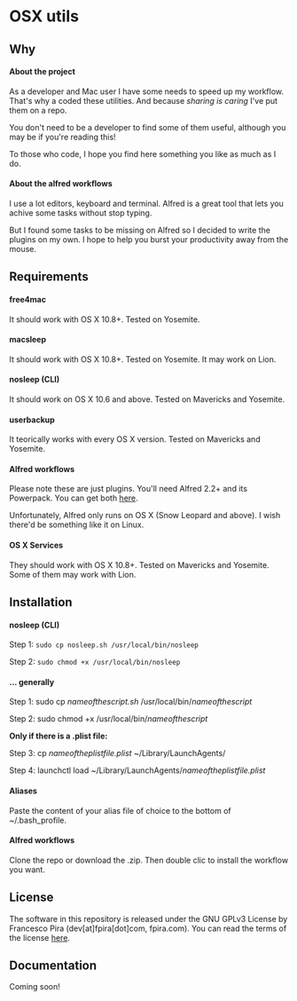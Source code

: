 # OSX utils

## Why

#### About the project

As a developer and Mac user I have some needs to speed up my workflow. That's why a coded these utilities. And because *sharing is caring* I've put them on a repo.

You don't need to be a developer to find some of them useful, although you may be if you're reading this!

To those who code, I hope you find here something you like as much as I do.

#### About the alfred workflows

I use a lot editors, keyboard and terminal. Alfred is a great tool that lets you achive some tasks without stop typing.

But I found some tasks to be missing on Alfred so I decided to write the plugins on my own. I hope to help you burst your productivity away from the mouse.

## Requirements

#### free4mac

It should work with OS X 10.8+. Tested on Yosemite.

#### macsleep

It should work with OS X 10.8+. Tested on Yosemite. It may work on Lion.

#### nosleep (CLI)

It should work on OS X 10.6 and above. Tested on Mavericks and Yosemite.

#### userbackup

It teorically works with every OS X version. Tested on Mavericks and Yosemite.

#### Alfred workflows

Please note these are just plugins. You'll need Alfred 2.2+ and its Powerpack.
You can get both [here](http://www.alfredapp.com).

Unfortunately, Alfred only runs on OS X (Snow Leopard and above). I wish there'd be something like it on Linux.

#### OS X Services

They should work with OS X 10.8+. Tested on Mavericks and Yosemite. Some of them may work with Lion.

## Installation

#### nosleep (CLI)

Step 1: `sudo cp nosleep.sh /usr/local/bin/nosleep`

Step 2: `sudo chmod +x /usr/local/bin/nosleep`

#### ... generally

Step 1: sudo cp *nameofthescript.sh* /usr/local/bin/*nameofthescript*

Step 2: sudo chmod +x /usr/local/bin/*nameofthescript*

**Only if there is a .plist file:**

Step 3: cp *nameoftheplistfile.plist* ~/Library/LaunchAgents/

Step 4: launchctl load ~/Library/LaunchAgents/*nameoftheplistfile.plist*

#### Aliases

Paste the content of your alias file of choice to the bottom of ~/.bash_profile.

#### Alfred workflows

Clone the repo or download the .zip. Then double clic to install the workflow you 
want.

## License
The software in this repository is released under the GNU GPLv3 License by Francesco Pira (dev[at]fpira[dot]com, fpira.com). You can read the terms of the license [here](http://www.gnu.org/licenses/gpl-3.0.html).

## Documentation

Coming soon!